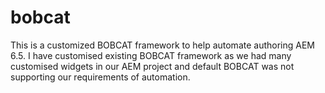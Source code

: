 # bobcat
This is a customized BOBCAT framework to help automate authoring AEM 6.5. I have customised existing BOBCAT framework as we had many customised widgets in our AEM project and default BOBCAT was not supporting our requirements of automation.
